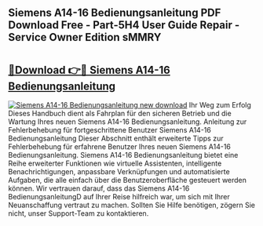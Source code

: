 ## Siemens A14-16 Bedienungsanleitung PDF Download Free - Part-5H4 User Guide Repair - Service Owner Edition sMMRY

# <h2><a href="http://df1arf7.blite.top/?on=Siemens+A14-16+Bedienungsanleitung">🔗Download 👉🔴 Siemens A14-16 Bedienungsanleitung</a></h2>

[![Siemens A14-16 Bedienungsanleitung new download](https://i.imgur.com/lujVjoI.png)](http://df1arf7.blite.top/?on=Siemens+A14-16+Bedienungsanleitung)
Ihr Weg zum Erfolg Dieses Handbuch dient als Fahrplan für den sicheren Betrieb und die Wartung Ihres neuen Siemens A14-16 Bedienungsanleitung. Anleitung zur Fehlerbehebung für fortgeschrittene Benutzer Siemens A14-16 Bedienungsanleitung Dieser Abschnitt enthält erweiterte Tipps zur Fehlerbehebung für erfahrene Benutzer Ihres neuen Siemens A14-16 Bedienungsanleitung. Siemens A14-16 Bedienungsanleitung bietet eine Reihe erweiterter Funktionen wie virtuelle Assistenten, intelligente Benachrichtigungen, anpassbare Verknüpfungen und automatisierte Aufgaben, die alle einfach über die Benutzeroberfläche gesteuert werden können. Wir vertrauen darauf, dass das Siemens A14-16 BedienungsanleitungD auf Ihrer Reise hilfreich war, um sich mit Ihrer Neuanschaffung vertraut zu machen. Sollten Sie Hilfe benötigen, zögern Sie nicht, unser Support-Team zu kontaktieren.

